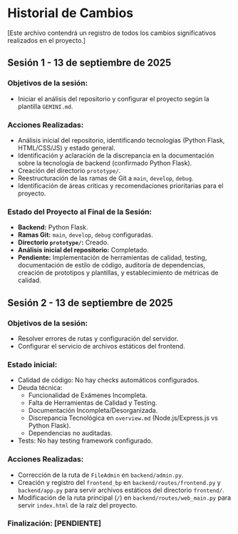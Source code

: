# Historial de Cambios

[Este archivo contendrá un registro de todos los cambios significativos realizados en el proyecto.]

## Sesión 1 - 13 de septiembre de 2025
### Objetivos de la sesión:
- Iniciar el análisis del repositorio y configurar el proyecto según la plantilla `GEMINI.md`.

### Acciones Realizadas:
- Análisis inicial del repositorio, identificando tecnologías (Python Flask, HTML/CSS/JS) y estado general.
- Identificación y aclaración de la discrepancia en la documentación sobre la tecnología de backend (confirmado Python Flask).
- Creación del directorio `prototype/`.
- Reestructuración de las ramas de Git a `main`, `develop`, `debug`.
- Identificación de áreas críticas y recomendaciones prioritarias para el proyecto.

### Estado del Proyecto al Final de la Sesión:
- **Backend:** Python Flask.
- **Ramas Git:** `main`, `develop`, `debug` configuradas.
- **Directorio `prototype/`:** Creado.
- **Análisis inicial del repositorio:** Completado.
- **Pendiente:** Implementación de herramientas de calidad, testing, documentación de estilo de código, auditoría de dependencias, creación de prototipos y plantillas, y establecimiento de métricas de calidad.

## Sesión 2 - 13 de septiembre de 2025
### Objetivos de la sesión:
- Resolver errores de rutas y configuración del servidor.
- Configurar el servicio de archivos estáticos del frontend.

### Estado inicial:
- Calidad de código: No hay checks automáticos configurados.
- Deuda técnica:
    - Funcionalidad de Exámenes Incompleta.
    - Falta de Herramientas de Calidad y Testing.
    - Documentación Incompleta/Desorganizada.
    - Discrepancia Tecnológica en `overview.md` (Node.js/Express.js vs Python Flask).
    - Dependencias no auditadas.
- Tests: No hay testing framework configurado.

### Acciones Realizadas:
- Corrección de la ruta de `FileAdmin` en `backend/admin.py`.
- Creación y registro del `frontend_bp` en `backend/routes/frontend.py` y `backend/app.py` para servir archivos estáticos del directorio `frontend/`.
- Modificación de la ruta principal (`/`) en `backend/routes/web_main.py` para servir `index.html` de la raíz del proyecto.

### Finalización: [PENDIENTE]

